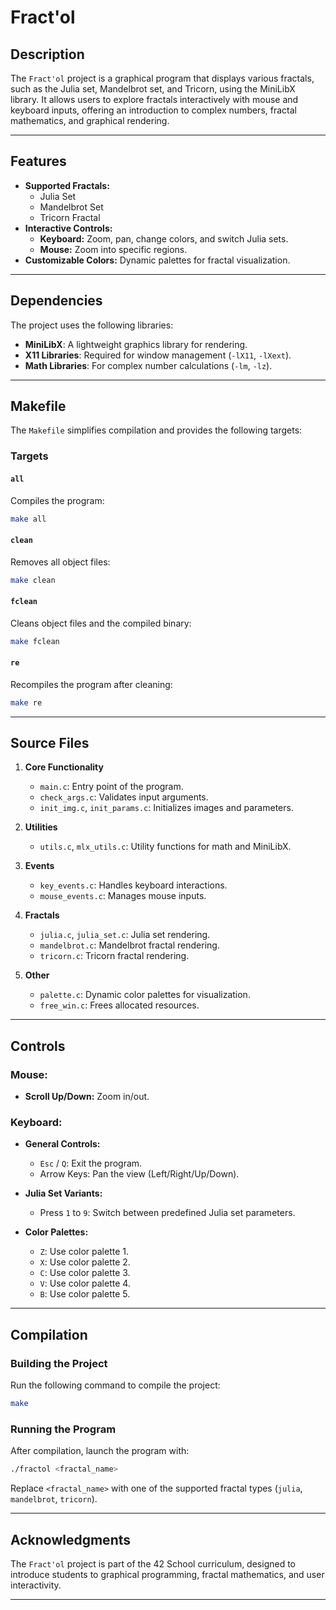 
# **Fract'ol**

## **Description**

The `Fract'ol` project is a graphical program that displays various fractals, such as the Julia set, Mandelbrot set, and Tricorn, using the MiniLibX library. It allows users to explore fractals interactively with mouse and keyboard inputs, offering an introduction to complex numbers, fractal mathematics, and graphical rendering.

---

## **Features**

- **Supported Fractals:**
  - Julia Set
  - Mandelbrot Set
  - Tricorn Fractal
- **Interactive Controls:**
  - **Keyboard:** Zoom, pan, change colors, and switch Julia sets.
  - **Mouse:** Zoom into specific regions.
- **Customizable Colors:** Dynamic palettes for fractal visualization.

---

## **Dependencies**

The project uses the following libraries:
- **MiniLibX**: A lightweight graphics library for rendering.
- **X11 Libraries**: Required for window management (`-lX11`, `-lXext`).
- **Math Libraries**: For complex number calculations (`-lm`, `-lz`).

---

## **Makefile**

The `Makefile` simplifies compilation and provides the following targets:

### **Targets**

#### **`all`**
Compiles the program:
```bash
make all
```

#### **`clean`**
Removes all object files:
```bash
make clean
```

#### **`fclean`**
Cleans object files and the compiled binary:
```bash
make fclean
```

#### **`re`**
Recompiles the program after cleaning:
```bash
make re
```

---

## **Source Files**

1. **Core Functionality**
   - `main.c`: Entry point of the program.
   - `check_args.c`: Validates input arguments.
   - `init_img.c`, `init_params.c`: Initializes images and parameters.

2. **Utilities**
   - `utils.c`, `mlx_utils.c`: Utility functions for math and MiniLibX.

3. **Events**
   - `key_events.c`: Handles keyboard interactions.
   - `mouse_events.c`: Manages mouse inputs.

4. **Fractals**
   - `julia.c`, `julia_set.c`: Julia set rendering.
   - `mandelbrot.c`: Mandelbrot fractal rendering.
   - `tricorn.c`: Tricorn fractal rendering.

5. **Other**
   - `palette.c`: Dynamic color palettes for visualization.
   - `free_win.c`: Frees allocated resources.

---

## **Controls**

### **Mouse:**
- **Scroll Up/Down:** Zoom in/out.

### **Keyboard:**
- **General Controls:**
  - `Esc` / `Q`: Exit the program.
  - Arrow Keys: Pan the view (Left/Right/Up/Down).

- **Julia Set Variants:**
  - Press `1` to `9`: Switch between predefined Julia set parameters.

- **Color Palettes:**
  - `Z`: Use color palette 1.
  - `X`: Use color palette 2.
  - `C`: Use color palette 3.
  - `V`: Use color palette 4.
  - `B`: Use color palette 5.

---

## **Compilation**

### **Building the Project**
Run the following command to compile the project:
```bash
make
```

### **Running the Program**
After compilation, launch the program with:
```bash
./fractol <fractal_name>
```
Replace `<fractal_name>` with one of the supported fractal types (`julia`, `mandelbrot`, `tricorn`).

---

## **Acknowledgments**

The `Fract'ol` project is part of the 42 School curriculum, designed to introduce students to graphical programming, fractal mathematics, and user interactivity.

---
